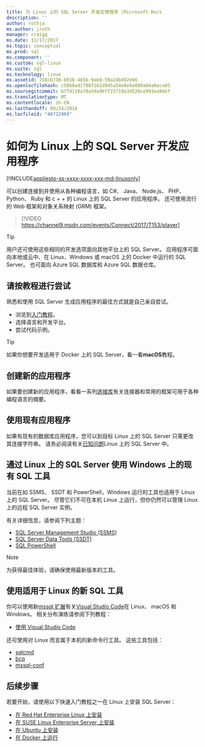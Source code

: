```yaml
---
title: 为 Linux 上的 SQL Server 开发应用程序 |Microsoft Docs
description: ''
author: rothja
ms.author: jroth
manager: craigg
ms.date: 11/17/2017
ms.topic: conceptual
ms.prod: sql
ms.component: ''
ms.custom: sql-linux
ms.suite: sql
ms.technology: linux
ms.assetid: 758cb738-b018-465b-9ab0-59a24b892e66
ms.openlocfilehash: c50b0ad1798f161d945a54e0e9a080a04a6eca05
ms.sourcegitcommit: b7fd118a70a5da9bff25719a3d520ce993ea9def
ms.translationtype: MT
ms.contentlocale: zh-CN
ms.lasthandoff: 09/24/2018
ms.locfileid: "46712969"
---
```

# <a name="how-to-get-started-developing-applications-for-sql-server-on-linux"></a>如何为 Linux 上的 SQL Server 开发应用程序

[!INCLUDE[appliesto-ss-xxxx-xxxx-xxx-md-linuxonly](../includes/appliesto-ss-xxxx-xxxx-xxx-md-linuxonly.md)]

可以创建连接到并使用从各种编程语言，如 C#、 Java、 Node.js、 PHP、 Python、 Ruby 和 c + + 的 Linux 上的 SQL Server 的应用程序。 还可使用流行的 Web 框架和对象关系映射 (ORM) 框架。

> [!VIDEO https://channel9.msdn.com/events/Connect/2017/T153/player]

> [!TIP]
> 用户还可使用这些相同的开发选项面向其他平台上的 SQL Server。 应用程序可面向本地或云中、在 Linux、Windows 或 macOS 上的 Docker 中运行的 SQL Server。 也可面向 Azure SQL 数据库和 Azure SQL 数据仓库。

## <a name="try-the-tutorials"></a>请按教程进行尝试

熟悉和使用 SQL Server 生成应用程序的最佳方式就是自己亲自尝试。

- 浏览到[入门教程](http://aka.ms/sqldev)。
- 选择语言和开发平台。
- 尝试代码示例。

> [!TIP]
> 如果你想要开发适用于 Docker 上的 SQL Server，看一看**macOS**教程。

## <a name="create-new-applications"></a>创建新的应用程序

如果要创建新的应用程序，看看一系列[连接库](sql-server-linux-develop-connectivity-libraries.md)有关连接器和常用的框架可用于各种编程语言的摘要。

## <a name="use-existing-applications"></a>使用现有应用程序

如果有现有的数据库应用程序，您可以到目标 Linux 上的 SQL Server 只需更改其连接字符串。 请务必阅读有关[已知问题](sql-server-linux-release-notes.md)Linux 上的 SQL Server 中。

## <a name="use-existing-sql-tools-on-windows-with-sql-server-on-linux"></a>通过 Linux 上的 SQL Server 使用 Windows 上的现有 SQL 工具

当前在如 SSMS、 SSDT 和 PowerShell，Windows 运行的工具也适用于 Linux 上的 SQL Server。 尽管它们不可在本机 Linux 上运行，但你仍然可以管理 Linux 上的远程 SQL Server 实例。 

有关详细信息，请参阅下列主题：

- [SQL Server Management Studio (SSMS)](sql-server-linux-manage-ssms.md)
- [SQL Server Data Tools (SSDT)](sql-server-linux-develop-use-ssdt.md)
- [SQL PowerShell](sql-server-linux-manage-powershell.md)

> [!Note]
> 为获得最佳体验，请确保使用最新版本的工具。

## <a name="use-new-sql-tools-for-linux"></a>使用适用于 Linux 的新 SQL 工具

你可以使用新[mssql 扩展](https://aka.ms/mssql-marketplace)有关[Visual Studio Code](https://code.visualstudio.com)在 Linux、 macOS 和 Windows。 相关分布演练请参阅下列教程：

- [使用 Visual Studio Code](sql-server-linux-develop-use-vscode.md)

还可使用对 Linux 而言属于本机的新命令行工具。 这些工具包括：

- [sqlcmd](../tools/sqlcmd-utility.md)
- [bcp](sql-server-linux-migrate-bcp.md)
- [mssql-conf](sql-server-linux-configure-mssql-conf.md)

## <a name="next-steps"></a>后续步骤

若要开始，请使用以下快速入门教程之一在 Linux 上安装 SQL Server：

- [在 Red Hat Enterprise Linux 上安装](quickstart-install-connect-red-hat.md)
- [在 SUSE Linux Enterprise Server 上安装](quickstart-install-connect-suse.md)
- [在 Ubuntu 上安装](quickstart-install-connect-ubuntu.md)
- [在 Docker 上运行](quickstart-install-connect-ubuntu.md)
